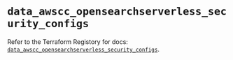 # `data_awscc_opensearchserverless_security_configs`

Refer to the Terraform Registory for docs: [`data_awscc_opensearchserverless_security_configs`](https://registry.terraform.io/providers/hashicorp/awscc/0.70.0/docs/data-sources/opensearchserverless_security_configs).

